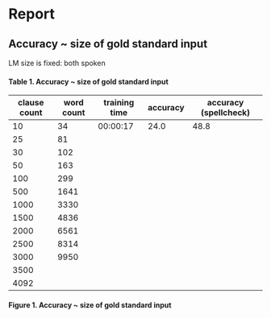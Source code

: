 # Report

## Accuracy ~ size of gold standard input

LM size is fixed: both spoken

#### Table 1. Accuracy ~ size of gold standard input

| clause count | word count | training time | accuracy | accuracy (spellcheck) |
| ------------ | ---------- | ------------- | -------- | --------------------- |
| 10           | 34         | 00:00:17      | 24.0     | 48.8                  |
| 25           | 81         |               |          |                       |
| 30           | 102        |               |          |                       |
| 50           | 163        |               |          |                       |
| 100          | 299        |               |          |                       |
| 500          | 1641       |               |          |                       |
| 1000         | 3330       |               |          |                       |
| 1500         | 4836       |               |          |                       |
| 2000         | 6561       |               |          |                       |
| 2500         | 8314       |               |          |                       |
| 3000         | 9950       |               |          |                       |
| 3500         |            |               |          |                       |
| 4092         |            |               |          |                       |

#### Figure 1. Accuracy ~ size of gold standard input